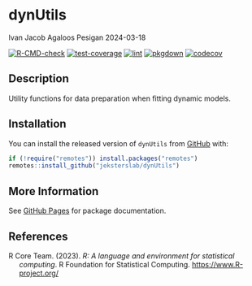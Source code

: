 dynUtils
================
Ivan Jacob Agaloos Pesigan
2024-03-18

<!-- README.md is generated from .setup/readme/README.Rmd. Please edit that file -->
<!-- badges: start -->

[![R-CMD-check](https://github.com/jeksterslab/dynUtils/workflows/R-CMD-check/badge.svg)](https://github.com/jeksterslab/dynUtils/actions)
[![test-coverage](https://github.com/jeksterslab/dynUtils/actions/workflows/test-coverage.yml/badge.svg)](https://github.com/jeksterslab/dynUtils/actions/workflows/test-coverage.yml)
[![lint](https://github.com/jeksterslab/dynUtils/actions/workflows/lint.yml/badge.svg)](https://github.com/jeksterslab/dynUtils/actions/workflows/lint.yml)
[![pkgdown](https://github.com/jeksterslab/dynUtils/actions/workflows/pkgdown-gh-pages.yml/badge.svg)](https://github.com/jeksterslab/dynUtils/actions/workflows/pkgdown-gh-pages.yml)
[![codecov](https://codecov.io/gh/jeksterslab/dynUtils/branch/main/graph/badge.svg)](https://codecov.io/gh/jeksterslab/dynUtils)
<!-- badges: end -->

## Description

Utility functions for data preparation when fitting dynamic models.

## Installation

You can install the released version of `dynUtils` from
[GitHub](https://github.com/jeksterslab/dynUtils) with:

``` r
if (!require("remotes")) install.packages("remotes")
remotes::install_github("jeksterslab/dynUtils")
```

## More Information

See [GitHub Pages](https://jeksterslab.github.io/dynUtils) for package
documentation.

## References

<div id="refs" class="references csl-bib-body hanging-indent"
line-spacing="2">

<div id="ref-RCoreTeam-2023" class="csl-entry">

R Core Team. (2023). *R: A language and environment for statistical
computing*. R Foundation for Statistical Computing.
<https://www.R-project.org/>

</div>

</div>
